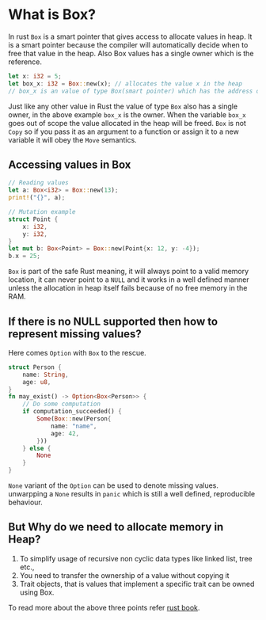 # What is Box?

In rust `Box` is a smart pointer that gives access to allocate values in heap.
It is a smart pointer because the compiler will automatically decide  when to
free that value in the heap.
Also Box values has a single owner which is the reference.

```rust
let x: i32 = 5;
let box_x: i32 = Box::new(x); // allocates the value x in the heap
// box_x is an value of type Box(smart pointer) which has the address of the allocated value
```

Just like any other value in Rust the value of type `Box` also has a single owner,
in the above example `box_x` is the owner.
When the variable `box_x` goes out of scope the value allocated in the heap will be freed.
`Box` is not `Copy` so if you pass it as an argument to a function or assign it to a new variable
it will obey the `Move` semantics.

## Accessing values in Box

```rust
// Reading values
let a: Box<i32> = Box::new(13);
print!("{}", a);

// Mutation example
struct Point {
    x: i32,
    y: i32,
}
let mut b: Box<Point> = Box::new(Point{x: 12, y: -4});
b.x = 25;
```

`Box` is part of the safe Rust meaning, it will always point to a valid memory location, it can
never point to a `NULL` and it works in a well defined manner unless the allocation in heap itself
fails because of no free memory in the RAM.

## If there is no NULL supported then how to represent missing values?

Here comes `Option` with `Box` to the rescue.

```rust
struct Person {
    name: String,
    age: u8,
}
fn may_exist() -> Option<Box<Person>> {
    // Do some computation
    if computation_succeeded() {
        Some(Box::new(Person{
            name: "name",
            age: 42,
        }))
    } else {
        None
    }
}
```

`None` variant of the `Option` can be used to denote missing values.
unwarpping a `None` results in `panic` which is still a well defined, reproducible behaviour.

## But Why do we need to allocate memory in Heap?

1. To simplify usage of recursive non cyclic data types like linked list, tree etc.,
1. You need to transfer the ownership of a value without copying it
1. Trait objects, that is values that implement a specific trait can be owned using Box.

To read more about the above three points refer [rust book](https://doc.rust-lang.org/book/ch15-01-box.html).
